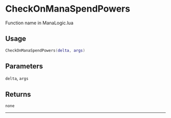 # CheckOnManaSpendPowers
Function name in ManaLogic.lua
## Usage
```lua
CheckOnManaSpendPowers(delta, args)
```
## Parameters
`delta`, `args`
## Returns
`none`

---